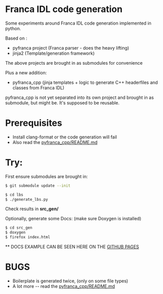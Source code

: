 # Franca IDL code generation

Some experiments around Franca IDL code generation
implemented in python.

Based on :
- pyfranca project  (Franca parser - does the heavy lifting)
- jinja2            (Template/generation framework)

The above projects are brought in as submodules for convenience

Plus a new addition:
- pyfranca_cpp      (jinja templates + logic to generate C++ headerfiles and classes from Franca IDL)

pyfranca_cpp is not yet separated into its own project and brought in as
submodule, but might be.  It's supposed to be reusable.

# Prerequisites
- Install clang-format or the code generation will fail
- Also read the [pyfranca_cpp/README.md](https://github.com/gunnarx/pyfrancagen/blob/master/pyfranca_cpp/README.md)

# Try:

First ensure submodules are brought in:
```bash
$ git submodule update --init
```

```bash
$ cd lbs
$ ./generate_lbs.py
```

Check results in **src_gen/**

Optionally, generate some Docs: (make sure Doxygen is installed)
```bash
$ cd src_gen
$ doxygen
$ firefox index.html
```
** DOCS EXAMPLE CAN BE SEEN HERE ON THE [GITHUB PAGES](https://gunnarx.github.io/pyfrancagen)

# BUGS
- Boilerplate is generated twice, (only on some file types)
- A lot more -- read the [pyfranca_cpp/README.md](https://github.com/gunnarx/pyfrancagen/blob/master/pyfranca_cpp/README.md)
